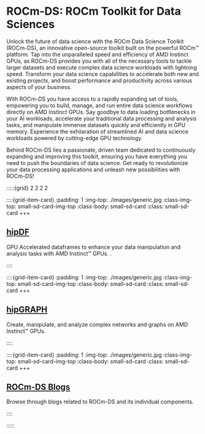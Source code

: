# ROCm-DS: ROCm Toolkit for Data Sciences

Unlock the future of data science with the ROCm Data Science Toolkit (ROCm-DS), an innovative open-source toolkit built on
the powerful ROCm™ platform. Tap into the unparalleled speed and efficiency of AMD Instinct GPUs, as ROCm-DS provides you
with all of the necessary tools to tackle larger datasets and execute complex data science workloads with lightning speed.
Transform your data science capabilities to accelerate both new and existing projects, and boost performance and productivity
across various aspects of your business.

With ROCm-DS you have access to a rapidly expanding set of tools, empowering you to build, manage, and run entire data science
workflows directly on AMD Instinct GPUs. Say goodbye to data loading bottlenecks in your AI workloads, accelerate your
traditional data processing and analysis tasks, and manipulate immense datasets quickly and efficiently in GPU memory.
Experience the exhilaration of streamlined AI and data science workloads powered by cutting-edge GPU technology.

Behind ROCm-DS lies a passionate, driven team dedicated to continuously expanding and improving this toolkit, ensuring you
have everything you need to push the boundaries of data science. Get ready to revolutionize your data processing applications
and unleash new possibilities with ROCm-DS!

:::::{grid} 2 2 2 2

::::{grid-item-card}
:padding: 1
:img-top: ./images/generic.jpg
:class-img-top: small-sd-card-img-top
:class-body: small-sd-card
:class: small-sd-card
+++
<a href=./hipDF.html class="card-header-link">
  <h2 class="card-header">hipDF</h2>
</a>
<p class="paragraph"> GPU Accelerated dataframes to enhance your data manipulation and analysis tasks with AMD Instinct™ GPUs.
.</p>
::::

::::{grid-item-card}
:padding: 1
:img-top: ./images/generic.jpg
:class-img-top: small-sd-card-img-top
:class-body: small-sd-card
:class: small-sd-card
+++
<a href=./hipGRAPH.html class="card-header-link">
  <h2 class="card-header">hipGRAPH</h2>
</a>
<p class="paragraph"> Create, manipulate, and analyze complex networks and graphs on AMD Instinct™ GPUs.
</p>
::::

::::{grid-item-card}
:padding: 1
:img-top: ./images/generic.jpg
:class-img-top: small-sd-card-img-top
:class-body: small-sd-card
:class: small-sd-card
+++
<a href=./ROCmDS-Blogs.html class="card-header-link">
  <h2 class="card-header">ROCm-DS Blogs</h2>
</a>
<p class="paragraph"> Browse through blogs related to ROCm-DS and its individual components.
</p>
::::

:::::
